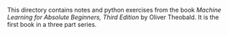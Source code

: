 This directory contains notes and python exercises from the book *Machine Learning for Absolute Beginners, Third Edition* by Oliver Theobald.
It is the first book in a three part series.
